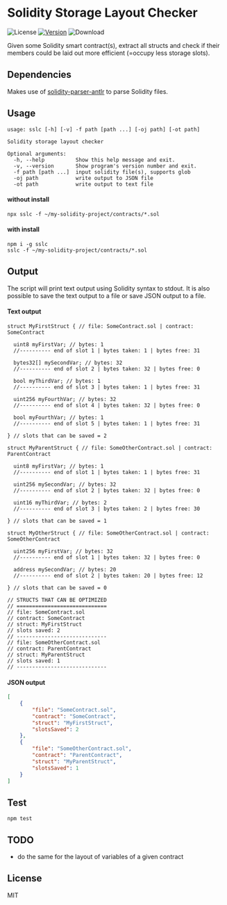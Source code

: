 # **S**olidity **S**torage **L**ayout **C**hecker

![License](https://img.shields.io/github/license/rmi7/sslc.svg?style=flat-square)
[![Version](https://img.shields.io/npm/v/sslc.svg?style=flat-square&label=version)](https://www.npmjs.com/package/sslc)
![Download](https://img.shields.io/npm/dt/sslc.svg)

Given some Solidity smart contract(s), extract all structs and check if their members could be laid out more efficient (=occupy less storage slots).

## Dependencies

Makes use of [solidity-parser-antlr](https://github.com/federicobond/solidity-parser-antlr) to parse Solidity files.

## Usage

```
usage: sslc [-h] [-v] -f path [path ...] [-oj path] [-ot path]

Solidity storage layout checker

Optional arguments:
  -h, --help          Show this help message and exit.
  -v, --version       Show program's version number and exit.
  -f path [path ...]  input solidity file(s), supports glob
  -oj path            write output to JSON file
  -ot path            write output to text file
```

#### without install

```
npx sslc -f ~/my-solidity-project/contracts/*.sol
```

#### with install

```
npm i -g sslc
sslc -f ~/my-solidity-project/contracts/*.sol
```

## Output

The script will print text output using Solidity syntax to stdout. 
It is also possible to save the text output to a file or save JSON output to a file.

#### Text output

```Solidity
struct MyFirstStruct { // file: SomeContract.sol | contract: SomeContract

  uint8 myFirstVar; // bytes: 1
  //---------- end of slot 1 | bytes taken: 1 | bytes free: 31
  
  bytes32[] mySecondVar; // bytes: 32
  //---------- end of slot 2 | bytes taken: 32 | bytes free: 0
  
  bool myThirdVar; // bytes: 1
  //---------- end of slot 3 | bytes taken: 1 | bytes free: 31
  
  uint256 myFourthVar; // bytes: 32
  //---------- end of slot 4 | bytes taken: 32 | bytes free: 0
  
  bool myFourthVar; // bytes: 1
  //---------- end of slot 5 | bytes taken: 1 | bytes free: 31
 
} // slots that can be saved = 2

struct MyParentStruct { // file: SomeOtherContract.sol | contract: ParentContract

  uint8 myFirstVar; // bytes: 1
  //---------- end of slot 1 | bytes taken: 1 | bytes free: 31
  
  uint256 mySecondVar; // bytes: 32
  //---------- end of slot 2 | bytes taken: 32 | bytes free: 0
  
  uint16 myThirdVar; // bytes: 2
  //---------- end of slot 3 | bytes taken: 2 | bytes free: 30
  
} // slots that can be saved = 1

struct MyOtherStruct { // file: SomeOtherContract.sol | contract: SomeOtherContract

  uint256 myFirstVar; // bytes: 32
  //---------- end of slot 1 | bytes taken: 32 | bytes free: 0
  
  address mySecondVar; // bytes: 20
  //---------- end of slot 2 | bytes taken: 20 | bytes free: 12
 
} // slots that can be saved = 0

// STRUCTS THAT CAN BE OPTIMIZED
// =============================
// file: SomeContract.sol
// contract: SomeContract
// struct: MyFirstStruct
// slots saved: 2
// -----------------------------
// file: SomeOtherContract.sol
// contract: ParentContract
// struct: MyParentStruct
// slots saved: 1
// -----------------------------
```

#### JSON output

```json
[
    {
        "file": "SomeContract.sol",
        "contract": "SomeContract",
        "struct": "MyFirstStruct",
        "slotsSaved": 2
    },
    {
        "file": "SomeOtherContract.sol",
        "contract": "ParentContract",
        "struct": "MyParentStruct",
        "slotsSaved": 1
    }
]
```

## Test

`npm test`

## TODO

- do the same for the layout of variables of a given contract

## License

MIT
